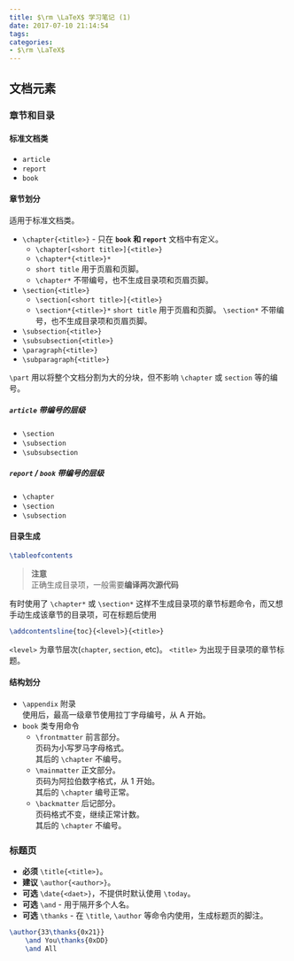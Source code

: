 ```yaml
---
title: $\rm \LaTeX$ 学习笔记 (1)
date: 2017-07-10 21:14:54
tags:
categories:
- $\rm \LaTeX$
---
```


## 文档元素
### 章节和目录
#### 标准文档类
- `article`
- `report`
- `book`

#### 章节划分
适用于标准文档类。

- `\chapter{<title>}` - 只在 **`book` 和 `report`** 文档中有定义。
    - `\chapter[<short title>]{<title>}`
    - `\chapter*{<title>}*`
    - `short title` 用于页眉和页脚。
    - `\chapter*` 不带编号，也不生成目录项和页眉页脚。
- `\section{<title>}`
    - `\section[<short title>]{<title>}`
    - `\section*{<title>}*`
    `short title` 用于页眉和页脚。
    `\section*` 不带编号，也不生成目录项和页眉页脚。
- `\subsection{<title>}`
- `\subsubsection{<title>}`
- `\paragraph{<title>}`
- `\subparagraph{<title>}`

`\part` 用以将整个文档分割为大的分块，但不影响
`\chapter` 或 `section` 等的编号。

##### `article` 带编号的层级
- `\section`
- `\subsection`
- `\subsubsection`

##### `report` / `book` 带编号的层级
- `\chapter`
- `\section`
- `\subsection`

#### 目录生成
```tex
\tableofcontents
```
>**注意**\
>正确生成目录项，一般需要**编译两次源代码**

有时使用了 `\chapter*` 或 `\section*` 这样不生成目录项的章节标题命令，而又想手动生成该章节的目录项，可在标题后使用
```tex
\addcontentsline{toc}{<level>}{<title>}
```
`<level>` 为章节层次(`chapter`, `section`, etc)。
`<title>` 为出现于目录项的章节标题。

#### 结构划分
- `\appendix` 附录\
  使用后，最高一级章节使用拉丁字母编号，从 A 开始。
- `book` 类专用命令
    - `\frontmatter` 前言部分。\
      页码为小写罗马字母格式。\
      其后的 `\chapter` 不编号。
    - `\mainmatter` 正文部分。\
      页码为阿拉伯数字格式，从 1 开始。\
      其后的 `\chapter` 编号正常。
    - `\backmatter` 后记部分。\
      页码格式不变，继续正常计数。\
      其后的 `\chapter` 不编号。

### 标题页
- **必须** `\title{<title>}`。
- **建议** `\author{<author>}`。
- **可选** `\date{<daet>}`，不提供时默认使用 `\today`。
- **可选** `\and` - 用于隔开多个人名。
- **可选** `\thanks` - 在 `\title`, `\author` 等命令内使用，生成标题页的脚注。

```tex
\author{33\thanks{0x21}}
    \and You\thanks{0xDD}
    \and All
```
